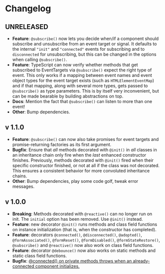 # Changelog

## UNRELEASED

* **Feature**: `@subscribe()` now lets you decide when/if a component should subscribe and unsubscribe from an event target or signal. It defaults to the internal `"init"` and `"connected"` events for subscribing and to `disconnected` for unsubscribing, but this can be changed in the options when calling `@subscribe()`.
* **Feature**: TypeScript can now verify whether methods that get subscribed to EventTargets via `@subscribe()` expect the right type of event. This only works if a mapping between event names and event object types for the event target exists (such as `HTMLElementEventMap`) and if that mapping, along with several more types, gets passed to `@subscribe()` as type parameters. This is by itself very inconvenient, but can be made bearable by building abstractions on top.
* **Docs**: Mention the fact that `@subscribe()` can listen to more than one event!
* **Other**: Bump dependencies.

## v 1.1.0

* **Feature**: `@subscribe()` can now also take promises for event targets and promise-returning factories as its first argument.
* **Bugfix**: Ensure that *all* methods decorated with `@init()` in *all* classes in an inheritance chain only fire when the *last* enhanced constructor finishes. Previously, methods decorated with `@init()` fired when their specific constructor finished, or not at all if the class was not decorated. This ensures a consistent behavior for more convoluted inheritance chains.
* **Other**: Bump dependencies, play some code golf, tweak error messages.

## v 1.0.0

* **Breaking**: Methods decorated with `@reactive()` can no longer run on init. The `initial` option has been removed. Use `@init()` instead.
* **Feature**: new decorator `@init()` runs methods and class field functions on instance initialization (that is, when the constructor has completed).
* **Feature**: decorators `@connected()`, `@disconnected()`, `@adopted()`, `@formAssociated()`, `@formReset()`, `@formDisabled()`, `@formStateRestore()`, `@subscribe()` and `@reactive()` now also work on class field functions.
* **Feature**: decorator `@debounce()` now also works on static methods and static class field functions.
* **Bugfix**: [@connected() on private methods throws when an already-connected component initializes.](https://github.com/SirPepe/ornament/issues/7)
